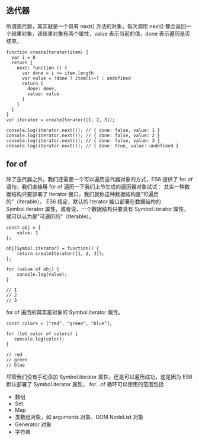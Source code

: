 ## 迭代器
所谓迭代器，其实就是一个具有 next() 方法的对象，每次调用 next() 都会返回一个结果对象，该结果对象有两个属性，value 表示当前的值，done 表示遍历是否结束。
```
function createIterator(item) {
  var i = 0
  return {
    next: function () {
      var done = i >= item.length
      var value = !done ? item[i++] : undefined
      return {
        done: done,
        value: value
      }
    }
  }
}
var iterator = createIterator([1, 2, 3]);

console.log(iterator.next()); // { done: false, value: 1 }
console.log(iterator.next()); // { done: false, value: 2 }
console.log(iterator.next()); // { done: false, value: 3 }
console.log(iterator.next()); // { done: true, value: undefined }
```
## for of
除了迭代器之外，我们还需要一个可以遍历迭代器对象的方式，ES6 提供了 for of 语句，我们直接用 for of 遍历一下我们上节生成的遍历器对象试试：
其实一种数据结构只要部署了 Iterator 接口，我们就称这种数据结构是“可遍历的”（iterable）。
ES6 规定，默认的 Iterator 接口部署在数据结构的 Symbol.iterator 属性，或者说，一个数据结构只要具有 Symbol.iterator 属性，就可以认为是"可遍历的"（iterable）。
```
const obj = {
    value: 1
};

obj[Symbol.iterator] = function() {
    return createIterator([1, 2, 3]);
};

for (value of obj) {
    console.log(value);
}

// 1
// 2
// 3

```
 for of 遍历的其实是对象的 Symbol.iterator 属性。
 ```
 const colors = ["red", "green", "blue"];

for (let color of colors) {
    console.log(color);
}

// red
// green
// blue
```
尽管我们没有手动添加 Symbol.iterator 属性，还是可以遍历成功，这是因为 ES6 默认部署了 Symbol.iterator 属性，
for...of 循环可以使用的范围包括：
* 数组
* Set
* Map
* 类数组对象，如 arguments 对象、DOM NodeList 对象
* Generator 对象
* 字符串